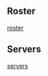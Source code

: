 
## Roster

[roster](https://github.com/gitdek/fataleffect.net/blob/main/roster.md)


## Servers

[servers](https://github.com/gitdek/fataleffect.net/blob/main/servers.md)

